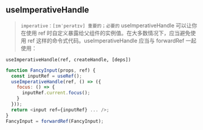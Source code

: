 ## useImperativeHandle

> `imperative：[ɪmˈperətɪv] 重要的；必要的` useImperativeHandle 可以让你在使用 ref 时自定义暴露给父组件的实例值。在大多数情况下，应当避免使用 ref 这样的命令式代码。useImperativeHandle 应当与 forwardRef 一起使用：

```javascipt title="语法"
useImperativeHandle(ref, createHandle, [deps])
```

```javascript title="和forwardRef配合使用示例"
function FancyInput(props, ref) {
  const inputRef = useRef();
  useImperativeHandle(ref, () => ({
    focus: () => {
      inputRef.current.focus();
    }
  }));
  return <input ref={inputRef} ... />;
}
FancyInput = forwardRef(FancyInput);
```
